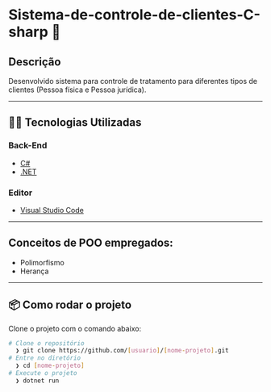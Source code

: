 # Sistema-de-controle-de-clientes-C-sharp :jigsaw:

## Descrição
Desenvolvido sistema para controle de tratamento para diferentes tipos de clientes (Pessoa física e Pessoa jurídica).

---
## 👨‍💻️ Tecnologias Utilizadas
### Back-End
- [C#](https://docs.microsoft.com/pt-br/dotnet/csharp/)
- [.NET](https://dotnet.microsoft.com/download)

### Editor
- [Visual Studio Code](https://code.visualstudio.com/)
---
## Conceitos de POO empregados:
- Polimorfismo
- Herança
---

## 📦️ Como rodar o projeto
Clone o projeto com o comando abaixo:
```bash
# Clone o repositório
  ❯ git clone https://github.com/[usuario]/[nome-projeto].git
# Entre no diretório
  ❯ cd [nome-projeto]
# Execute o projeto
  ❯ dotnet run
```
